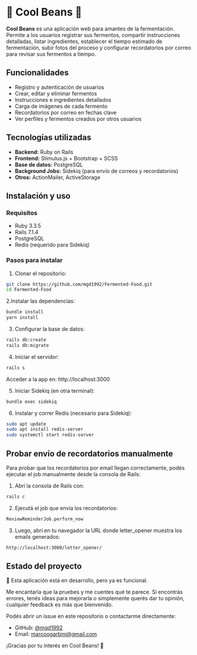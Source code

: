 # 🌿 Cool Beans 🌱

**Cool Beans** es una aplicación web para amantes de la fermentación. Permite a los usuarios registrar sus fermentos, compartir instrucciones detalladas, listar ingredientes, establecer el tiempo estimado de fermentación, subir fotos del proceso y configurar recordatorios por correo para revisar sus fermentos a tiempo.

## Funcionalidades

- Registro y autenticación de usuarios
- Crear, editar y eliminar fermentos
- Instrucciones e ingredientes detallados
- Carga de imágenes de cada fermento
- Recordatorios por correo en fechas clave
- Ver perfiles y fermentos creados por otros usuarios

## Tecnologías utilizadas

- **Backend:** Ruby on Rails
- **Frontend:** Stimulus.js + Bootstrap + SCSS
- **Base de datos:** PostgreSQL
- **Background Jobs:** Sidekiq (para envío de correos y recordatorios)
- **Otros:** ActionMailer, ActiveStorage

## Instalación y uso

### Requisitos

- Ruby 3.3.5
- Rails 7.1.4
- PostgreSQL
- Redis (requerido para Sidekiq)

### Pasos para instalar

1. Clonar el repositorio:

```bash
git clone https://github.com/mgd1992/Fermented-Food.git
cd Fermented-Food
```

2.Instalar las dependencias:

```bash
bundle install
yarn install
```

3. Configurar la base de datos:

```bash
rails db:create
rails db:migrate
```

4. Iniciar el servidor:

```bash
rails s
```

Acceder a la app en:
http://localhost:3000

5. Iniciar Sidekiq (en otra terminal):

```bash
bundle exec sidekiq
```

6. Instalar y correr Redis (necesario para Sidekiq):

```bash
sudo apt update
sudo apt install redis-server
sudo systemctl start redis-server
```


## Probar envío de recordatorios manualmente
Para probar que los recordatorios por email llegan correctamente, podés ejecutar el job manualmente desde la consola de Rails:

1. Abrí la consola de Rails con:

```bash
rails c
```

2. Ejecutá el job que envía los recordatorios:

```bash
ReviewReminderJob.perform_now
```

3. Luego, abrí en tu navegador la URL donde letter_opener muestra los emails generados:

```bash
http://localhost:3000/letter_opener/
```

## Estado del proyecto

🚧 Esta aplicación está en desarrollo, pero ya es funcional.

Me encantaría que la pruebes y me cuentes qué te parece.
Si encontrás errores, tenés ideas para mejorarla o simplemente querés dar tu opinión, cualquier feedback es más que bienvenido.

Podés abrir un issue en este repositorio o contactarme directamente:

- GitHub: [@mgd1992](https://github.com/mgd1992/Fermented-Food)
- Email: marcoogarbini@gmail.com

¡Gracias por tu interés en Cool Beans! 🫘
